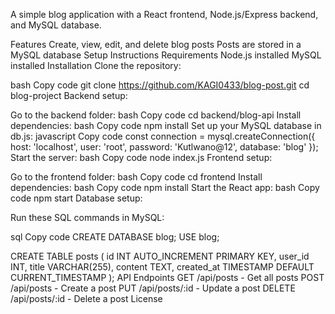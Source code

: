 A simple blog application with a React frontend, Node.js/Express backend, and MySQL database.

Features
Create, view, edit, and delete blog posts
Posts are stored in a MySQL database
Setup Instructions
Requirements
Node.js installed
MySQL installed
Installation
Clone the repository:

bash
Copy code
git clone https://github.com/KAGI0433/blog-post.git
cd blog-project
Backend setup:

Go to the backend folder:
bash
Copy code
cd backend/blog-api
Install dependencies:
bash
Copy code
npm install
Set up your MySQL database in db.js:
javascript
Copy code
const connection = mysql.createConnection({
    host: 'localhost',
    user: 'root',
    password: 'Kutlwano@12',
    database: 'blog'
});
Start the server:
bash
Copy code
node index.js
Frontend setup:

Go to the frontend folder:
bash
Copy code
cd frontend
Install dependencies:
bash
Copy code
npm install
Start the React app:
bash
Copy code
npm start
Database setup:

Run these SQL commands in MySQL:

sql
Copy code
CREATE DATABASE blog;
USE blog;

CREATE TABLE posts (
    id INT AUTO_INCREMENT PRIMARY KEY,
    user_id INT,
    title VARCHAR(255),
    content TEXT,
    created_at TIMESTAMP DEFAULT CURRENT_TIMESTAMP
);
API Endpoints
GET /api/posts - Get all posts
POST /api/posts - Create a post
PUT /api/posts/:id - Update a post
DELETE /api/posts/:id - Delete a post
License
